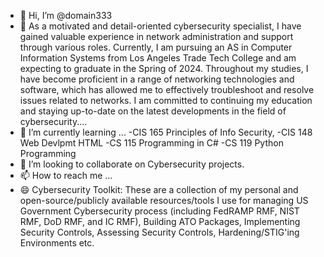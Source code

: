 - 👋 Hi, I’m @domain333
- 👀 As a motivated and detail-oriented cybersecurity specialist, I have gained valuable experience in network administration and support through various roles. Currently, I am pursuing an AS in Computer Information Systems from Los Angeles Trade Tech College and am expecting to graduate in the Spring of 2024. Throughout my studies, I have become proficient in a range of networking technologies and software, which has allowed me to effectively troubleshoot and resolve issues related to networks. I am committed to continuing my education and staying up-to-date on the latest developments in the field of cybersecurity....
- 🌱 I’m currently learning ...
  -CIS 165 Principles of Info Security,
  -CIS 148 Web Devlpmt HTML
  -CS 115 Programming in C#
  -CS 119 Python Programming
- 💞️ I’m looking to collaborate on Cybersecurity projects.
- 📫 How to reach me ...
- 😄 Cybersecurity Toolkit:
  These are a collection of my personal and open-source/publicly available resources/tools I use for managing US Government Cybersecurity process (including FedRAMP RMF, NIST RMF, DoD RMF, and IC RMF), Building ATO Packages, Implementing Security Controls, Assessing Security Controls, Hardening/STIG'ing Environments etc.

<!---
domain333/domain333 is a ✨ special ✨ repository because its `README.md` (this file) appears on your GitHub profile.
You can click the Preview link to take a look at your changes.
--->
